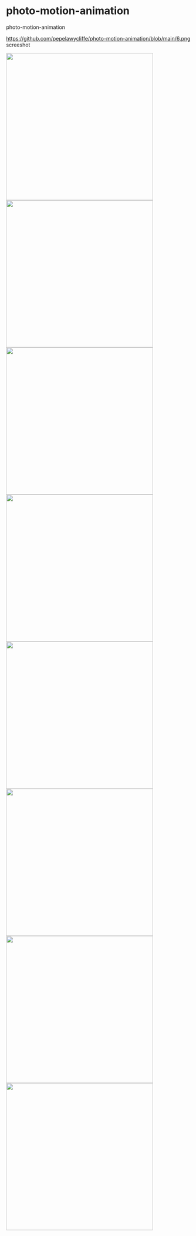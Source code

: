 # photo-motion-animation
photo-motion-animation

https://github.com/pepelawycliffe/photo-motion-animation/blob/main/6.png
screeshot

<img src="https://github.com/pepelawycliffe/photo-motion-animation/blob/main/1.png" width="400">
<img src="https://github.com/pepelawycliffe/photo-motion-animation/blob/main/2.png" width="400">
<img src="https://github.com/pepelawycliffe/photo-motion-animation/blob/main/3.png" width="400">
<img src="https://github.com/pepelawycliffe/photo-motion-animation/blob/main/4.png" width="400">
<img src="https://github.com/pepelawycliffe/photo-motion-animation/blob/main/5.png" width="400">
<img src="https://github.com/pepelawycliffe/photo-motion-animation/blob/main/6.png" width="400">
<img src="https://github.com/pepelawycliffe/photo-motion-animation/blob/main/7.png" width="400">
<img src="https://github.com/pepelawycliffe/photo-motion-animation/blob/main/8.png" width="400">
